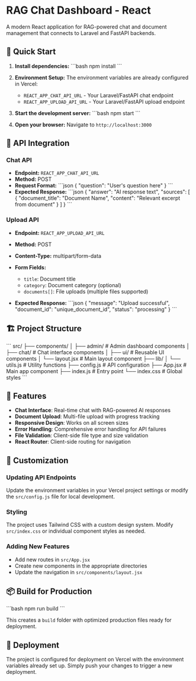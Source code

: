 # RAG Chat Dashboard - React

A modern React application for RAG-powered chat and document management that connects to Laravel and FastAPI backends.

## 🚀 Quick Start

1. **Install dependencies:**
   \`\`\`bash
   npm install
   \`\`\`

2. **Environment Setup:**
   The environment variables are already configured in Vercel:
   - `REACT_APP_CHAT_API_URL` - Your Laravel/FastAPI chat endpoint
   - `REACT_APP_UPLOAD_API_URL` - Your Laravel/FastAPI upload endpoint

3. **Start the development server:**
   \`\`\`bash
   npm start
   \`\`\`

4. **Open your browser:**
   Navigate to `http://localhost:3000`

## 🔌 API Integration

### Chat API
- **Endpoint:** `REACT_APP_CHAT_API_URL`
- **Method:** POST
- **Request Format:**
  \`\`\`json
  {
    "question": "User's question here"
  }
  \`\`\`
- **Expected Response:**
  \`\`\`json
  {
    "answer": "AI response text",
    "sources": [
      {
        "document_title": "Document Name",
        "content": "Relevant excerpt from document"
      }
    ]
  }
  \`\`\`

### Upload API
- **Endpoint:** `REACT_APP_UPLOAD_API_URL`
- **Method:** POST
- **Content-Type:** multipart/form-data
- **Form Fields:**
  - `title`: Document title
  - `category`: Document category (optional)
  - `documents[]`: File uploads (multiple files supported)

- **Expected Response:**
  \`\`\`json
  {
    "message": "Upload successful",
    "document_id": "unique_document_id",
    "status": "processing"
  }
  \`\`\`

## 🏗️ Project Structure

\`\`\`
src/
├── components/
│   ├── admin/           # Admin dashboard components
│   ├── chat/            # Chat interface components
│   ├── ui/              # Reusable UI components
│   └── layout.jsx       # Main layout component
├── lib/
│   └── utils.js         # Utility functions
├── config.js            # API configuration
├── App.jsx              # Main app component
├── index.js             # Entry point
└── index.css            # Global styles
\`\`\`

## 🎨 Features

- **Chat Interface**: Real-time chat with RAG-powered AI responses
- **Document Upload**: Multi-file upload with progress tracking
- **Responsive Design**: Works on all screen sizes
- **Error Handling**: Comprehensive error handling for API failures
- **File Validation**: Client-side file type and size validation
- **React Router**: Client-side routing for navigation

## 🔧 Customization

### Updating API Endpoints
Update the environment variables in your Vercel project settings or modify the `src/config.js` file for local development.

### Styling
The project uses Tailwind CSS with a custom design system. Modify `src/index.css` or individual component styles as needed.

### Adding New Features
- Add new routes in `src/App.jsx`
- Create new components in the appropriate directories
- Update the navigation in `src/components/layout.jsx`

## 📦 Build for Production

\`\`\`bash
npm run build
\`\`\`

This creates a `build` folder with optimized production files ready for deployment.

## 🚀 Deployment

The project is configured for deployment on Vercel with the environment variables already set up. Simply push your changes to trigger a new deployment.
